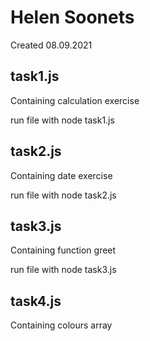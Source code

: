 # Helen Soonets
Created 08.09.2021
## task1.js
Containing calculation exercise

run file with node task1.js

## task2.js
Containing date exercise

run file with node task2.js

## task3.js
Containing function greet

run file with node task3.js

## task4.js
Containing colours array
